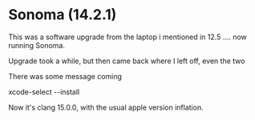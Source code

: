# Sonoma (14.2.1)

This was a software upgrade from the laptop i mentioned in 12.5 .... now running Sonoma.

Upgrade took a while, but then came back where I left off, even the two

There was some message coming 

xcode-select --install


Now it's clang 15.0.0, with the usual apple version inflation.


